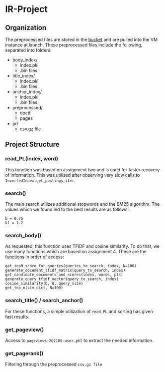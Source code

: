 # IR-Project
## Organization
The preprocessed files are stored in the [bucket](https://console.cloud.google.com/storage/browser/nir399513) and are pulled into the VM instance at launch.
These preprocessed files include the following, separated into folders:
* body_index/
  - index.pkl
  - .bin files
* title_index/
  - index.pkl
  - .bin files
* anchor_index/
  - index.pkl
  - .bin files
* preprocessed/
  - doctf
  - pages
* pr/
  - csv.gz file
## Project Structure
### read_PL(index, word)
This function was based on assignment two and is used for faster recovery of information.
This was utilized after observing very slow calls to `InvertedIndex.get_postings_iter`.
### search()
The main search utilizes additional stopwords and the BM25 algorithm.
The values which we found led to the best results are as follows:
```
b = 0.75
k1 = 1.2
```
### search_body()
As requested, this function uses TFIDF and cosine similarity.
To do that, we use many functions which are based on assignment 4.
These are the functions in order of access:
```
get_topN_score_for_queries(queries_to_search, index, N=100)
generate_document_tfidf_matrix(query_to_search, index)
get_candidate_documents_and_scores(index, words, pls)
generate_query_tfidf_vector(query_to_search, index)
cosine_similarity(D, Q, query_size)
get_top_n(sim_dict, N=100)
```
### search_title() / search_anchor()
For these functions, a simple utilization of `read_PL` and sorting has given fast results.
### get_pageview()
Access to `pageviews-202108-user.pkl` to extract the needed information.
### get_pagerank()
Filtering through the preprocessed `csv.gz file`
